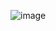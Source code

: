 ![image](https://github.com/tpemba100/twitter_stock_bot/assets/47162311/0dac0dcf-4b33-4b8c-9ec8-713cb356ac6c)
